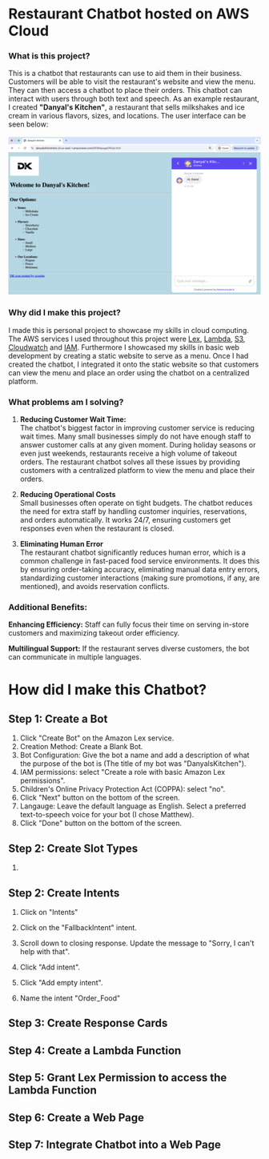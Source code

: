 <h1> Restaurant Chatbot hosted on AWS Cloud </h1>

<h3> What is this project? </h3>

This is a chatbot that restaurants can use to aid them in their business. Customers will be able to visit the restaurant's website and view the menu. They can then access a chatbot to place their orders. This chatbot can interact with users through both text and speech. As an example restaurant, I created __"Danyal's Kitchen"__, a restaurant that sells milkshakes and ice cream in various flavors, sizes, and locations. The user interface can be seen below: <br>
<br>
![image alt](Website_UI.png)

<h3> Why did I make this project? </h3>

I made this is personal project to showcase my skills in cloud computing. The AWS services I used throughout this project were [Lex](https://aws.amazon.com/lex/), [Lambda](https://aws.amazon.com/lambda/), [S3](https://aws.amazon.com/s3/), [Cloudwatch](https://aws.amazon.com/cloudwatch/) and [IAM](https://aws.amazon.com/iam/). Furthermore I showcased my skills in basic web development by creating a static website to serve as a menu. Once I had created the chatbot, I integrated it onto the static website so that customers can view the menu and place an order using the chatbot on a centralized platform.

<h3> What problems am I solving? </h3>

1. __Reducing Customer Wait Time:__ <br>
   The chatbot's biggest factor in improving customer service is reducing wait times. Many small businesses simply do not have enough staff to answer customer calls at any given moment. During holiday seasons or even just weekends, restaurants receive a high volume of takeout orders. The restaurant chatbot solves all these issues by providing customers with a centralized platform to view the menu and place their orders.

2. __Reducing Operational Costs__ <br>
   Small businesses often operate on tight budgets. The chatbot reduces the need for extra staff by handling customer inquiries, reservations, and orders automatically. It works 24/7, ensuring customers get responses even when the restaurant is closed.

3. __Eliminating Human Error__ <br>
   The restaurant chatbot significantly reduces human error, which is a common challenge in fast-paced food service environments. It does this by ensuring order-taking accuracy, eliminating manual data entry errors, standardizing customer interactions (making sure promotions, if any, are mentioned), and avoids reservation conflicts.
   
<h3> Additional Benefits: </h3>

__Enhancing Efficiency:__ Staff can fully focus their time on serving in-store customers and maximizing takeout order efficiency.

__Multilingual Support:__ If the restaurant serves diverse customers, the bot can communicate in multiple languages.

<h1> How did I make this Chatbot? </h1> 

<h2> Step 1: Create a Bot </h2>

   1. Click "Create Bot" on the Amazon Lex service.
   2. Creation Method: Create a Blank Bot.
   3. Bot Configuration: Give the bot a name and add a description of what the purpose of the bot is (The title of my bot was "DanyalsKitchen").
   4. IAM permissions: select "Create a role with basic Amazon Lex permissions".
   5. Children's Online Privacy Protection Act (COPPA): select "no".
   6. Click "Next" button on the bottom of the screen.
   7. Langauge: Leave the default language as English. Select a preferred text-to-speech voice for your bot (I chose Matthew).
   8. Click "Done" button on the bottom of the screen.

<h2> Step 2: Create Slot Types </h2>

   1. 

<h2> Step 2: Create Intents </h2>

   1. Click on "Intents"
   2. Click on the "FallbackIntent" intent.
   3. Scroll down to closing response. Update the message to "Sorry, I can't help with that".

   1. Click "Add intent".
   2. Click "Add empty intent".
   3. Name the intent "Order_Food"

<h2> Step 3: Create Response Cards </h2>

<h2> Step 4: Create a Lambda Function </h2>

<h2> Step 5: Grant Lex Permission to access the Lambda Function </h2>

<h2> Step 6: Create a Web Page </h2>

<h2> Step 7: Integrate Chatbot into a Web Page </h2>





